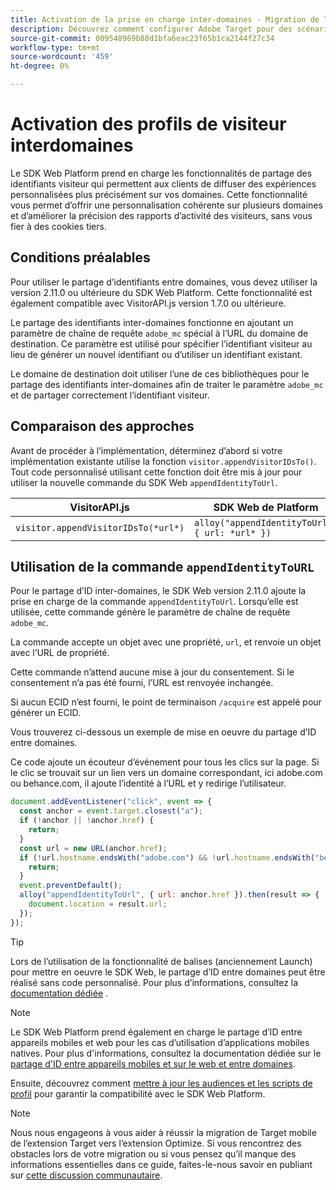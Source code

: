 ```yaml
---
title: Activation de la prise en charge inter-domaines - Migration de Target d’at.js 2.x vers le SDK Web
description: Découvrez comment configurer Adobe Target pour des scénarios de navigateur web inter-domaines et d’applications mobiles à l’aide du SDK web Experience Platform.
source-git-commit: 009548969b88d1bfa6eac23f65b1ca2144f27c34
workflow-type: tm+mt
source-wordcount: '459'
ht-degree: 0%

---
```


# Activation des profils de visiteur interdomaines

Le SDK Web Platform prend en charge les fonctionnalités de partage des identifiants visiteur qui permettent aux clients de diffuser des expériences personnalisées plus précisément sur vos domaines. Cette fonctionnalité vous permet d’offrir une personnalisation cohérente sur plusieurs domaines et d’améliorer la précision des rapports d’activité des visiteurs, sans vous fier à des cookies tiers.

## Conditions préalables

Pour utiliser le partage d’identifiants entre domaines, vous devez utiliser la version 2.11.0 ou ultérieure du SDK Web Platform. Cette fonctionnalité est également compatible avec VisitorAPI.js version 1.7.0 ou ultérieure.

Le partage des identifiants inter-domaines fonctionne en ajoutant un paramètre de chaîne de requête `adobe_mc` spécial à l’URL du domaine de destination. Ce paramètre est utilisé pour spécifier l’identifiant visiteur au lieu de générer un nouvel identifiant ou d’utiliser un identifiant existant.

Le domaine de destination doit utiliser l’une de ces bibliothèques pour le partage des identifiants inter-domaines afin de traiter le paramètre `adobe_mc` et de partager correctement l’identifiant visiteur.

## Comparaison des approches

Avant de procéder à l’implémentation, déterminez d’abord si votre implémentation existante utilise la fonction `visitor.appendVisitorIDsTo()`. Tout code personnalisé utilisant cette fonction doit être mis à jour pour utiliser la nouvelle commande du SDK Web `appendIdentityToUrl`.

| VisitorAPI.js | SDK Web de Platform |
| --- | --- |
| `visitor.appendVisitorIDsTo(*url*)` | `alloy("appendIdentityToUrl", { url: *url* })` |

## Utilisation de la commande `appendIdentityToURL`

Pour le partage d’ID inter-domaines, le SDK Web version 2.11.0 ajoute la prise en charge de la commande `appendIdentityToUrl`. Lorsqu’elle est utilisée, cette commande génère le paramètre de chaîne de requête `adobe_mc`.

La commande accepte un objet avec une propriété, `url`, et renvoie un objet avec l’URL de propriété.

Cette commande n’attend aucune mise à jour du consentement. Si le consentement n’a pas été fourni, l’URL est renvoyée inchangée.

Si aucun ECID n’est fourni, le point de terminaison `/acquire` est appelé pour générer un ECID.

Vous trouverez ci-dessous un exemple de mise en oeuvre du partage d’ID entre domaines.

Ce code ajoute un écouteur d’événement pour tous les clics sur la page. Si le clic se trouvait sur un lien vers un domaine correspondant, ici adobe.com ou behance.com, il ajoute l’identité à l’URL et y redirige l’utilisateur.

```Javascript
document.addEventListener("click", event => {
  const anchor = event.target.closest("a");
  if (!anchor || !anchor.href) {
    return;
  }
  const url = new URL(anchor.href);
  if (!url.hostname.endsWith("adobe.com") && !url.hostname.endsWith("behance.com")) {
    return;
  }
  event.preventDefault();
  alloy("appendIdentityToUrl", { url: anchor.href }).then(result => {
    document.location = result.url;
  });
});
```

>[!TIP]
>
>Lors de l’utilisation de la fonctionnalité de balises (anciennement Launch) pour mettre en oeuvre le SDK Web, le partage d’ID entre domaines peut être réalisé sans code personnalisé. Pour plus d’informations, consultez la [documentation dédiée](https://experienceleague.adobe.com/docs/experience-platform/edge/identity/id-sharing.html#tags-extension) .

>[!NOTE]
>
>Le SDK Web Platform prend également en charge le partage d’ID entre appareils mobiles et web pour les cas d’utilisation d’applications mobiles natives. Pour plus d&#39;informations, consultez la documentation dédiée sur le [partage d&#39;ID entre appareils mobiles et sur le web et entre domaines](https://experienceleague.adobe.com/docs/experience-platform/edge/identity/id-sharing.html).

Ensuite, découvrez comment [mettre à jour les audiences et les scripts de profil](update-audiences.md) pour garantir la compatibilité avec le SDK Web Platform.

>[!NOTE]
>
>Nous nous engageons à vous aider à réussir la migration de Target mobile de l’extension Target vers l’extension Optimize. Si vous rencontrez des obstacles lors de votre migration ou si vous pensez qu’il manque des informations essentielles dans ce guide, faites-le-nous savoir en publiant sur [cette discussion communautaire](https://experienceleaguecommunities.adobe.com/t5/adobe-experience-platform-data/tutorial-discussion-migrate-target-from-at-js-to-web-sdk/m-p/575587#M463).
